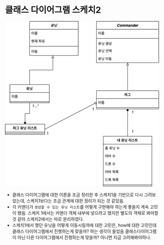 # 클래스 다이어그램 스케치2
![클래스 다이어그램 스케치2](/doc/resource/class_diagram02.png)

- 클래스 다이어그램에 대한 이론을 조금 정리한 후 스케치1을 기반으로 다시 그려보았는데, 스케치1보다는 조금 관계에 대한 정리가 되는 것 같았음.
- 각 커맨더가 `생성할 수 있는 유닛 리스트`를 어떻게 구현해야 하는게 좋을지 계속 고민이 됐음. 스케치 1에서는 커맨더 객체 내부에 넣으려고 했지만 별도의 객체로 봐야할 것 같아 스케치2에서는 따로 분리하였다.
- 스케치1에서 했던 유닛을 어떻게 이동시킬까에 대한 고민은, how에 대한 고민인데 클래스 다이어그램에서 진행하는게 맞을까? 하는 생각이 들었음 클래스다이어그램이 아닌 다른 다이어그램에서 진행하는게 맞을까? 아니면 지금 고려해봐야하나.